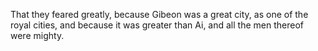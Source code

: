 That they feared greatly, because Gibeon was a great city, as one of the royal cities, and because it was greater than Ai, and all the men thereof were mighty.
